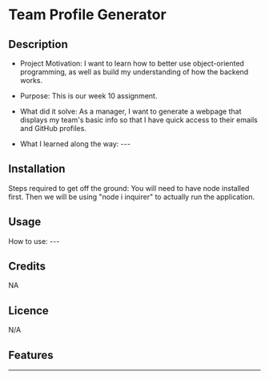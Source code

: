 
# Team Profile Generator

## Description

- Project Motivation: I want to learn how to better use object-oriented programming, as well as build my understanding of how the backend works.

- Purpose: This is our week 10 assignment.

- What did it solve: As a manager, I want to generate a webpage that displays my team's basic info so that I have quick access to their emails and GitHub profiles.

- What I learned along the way: ---

## Installation

Steps required to get off the ground: You will need to have node installed first. Then we will be using "node i inquirer" to actually run the application. 

## Usage

How to use: ---

## Credits

NA

## Licence

N/A

## Features

---
